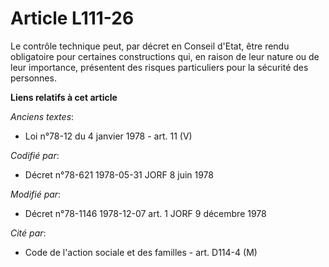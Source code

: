 # Article L111-26

Le contrôle technique peut, par décret en Conseil d'Etat, être rendu obligatoire pour certaines constructions qui, en raison
de leur nature ou de leur importance, présentent des risques particuliers pour la sécurité des personnes.

**Liens relatifs à cet article**

_Anciens textes_:

  - Loi n°78-12 du 4 janvier 1978 - art. 11 (V)

_Codifié par_:

  - Décret n°78-621 1978-05-31 JORF 8 juin 1978

_Modifié par_:

  - Décret n°78-1146 1978-12-07 art. 1 JORF 9 décembre 1978

_Cité par_:

  - Code de l'action sociale et des familles - art. D114-4 (M)
